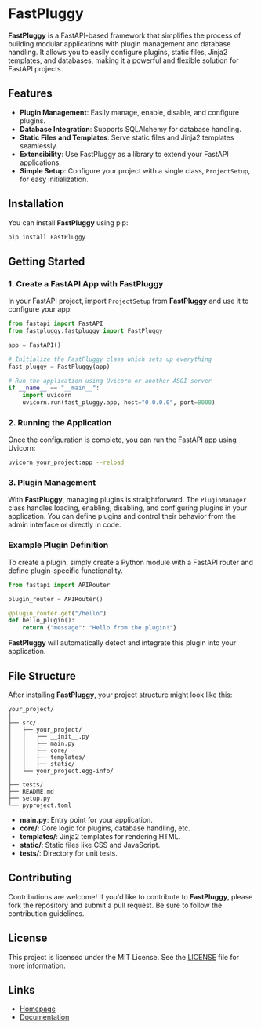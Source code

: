 
# FastPluggy

**FastPluggy** is a FastAPI-based framework that simplifies the process of building modular applications with plugin management and database handling. It allows you to easily configure plugins, static files, Jinja2 templates, and databases, making it a powerful and flexible solution for FastAPI projects.

## Features

- **Plugin Management**: Easily manage, enable, disable, and configure plugins.
- **Database Integration**: Supports SQLAlchemy for database handling.
- **Static Files and Templates**: Serve static files and Jinja2 templates seamlessly.
- **Extensibility**: Use FastPluggy as a library to extend your FastAPI applications.
- **Simple Setup**: Configure your project with a single class, `ProjectSetup`, for easy initialization.

## Installation

You can install **FastPluggy** using pip:

```bash
pip install FastPluggy
```

## Getting Started

### 1. Create a FastAPI App with FastPluggy

In your FastAPI project, import `ProjectSetup` from **FastPluggy** and use it to configure your app:

```python
from fastapi import FastAPI
from fastpluggy.fastpluggy import FastPluggy

app = FastAPI()

# Initialize the FastPluggy class which sets up everything
fast_pluggy = FastPluggy(app)

# Run the application using Uvicorn or another ASGI server
if __name__ == "__main__":
    import uvicorn
    uvicorn.run(fast_pluggy.app, host="0.0.0.0", port=8000)

```

### 2. Running the Application

Once the configuration is complete, you can run the FastAPI app using Uvicorn:

```bash
uvicorn your_project:app --reload
```

### 3. Plugin Management

With **FastPluggy**, managing plugins is straightforward. The `PluginManager` class handles loading, enabling, disabling, and configuring plugins in your application. You can define plugins and control their behavior from the admin interface or directly in code.

### Example Plugin Definition

To create a plugin, simply create a Python module with a FastAPI router and define plugin-specific functionality.

```python
from fastapi import APIRouter

plugin_router = APIRouter()

@plugin_router.get("/hello")
def hello_plugin():
    return {"message": "Hello from the plugin!"}
```

**FastPluggy** will automatically detect and integrate this plugin into your application.

## File Structure

After installing **FastPluggy**, your project structure might look like this:

```
your_project/
│
├── src/
│   ├── your_project/
│   │   ├── __init__.py
│   │   ├── main.py
│   │   ├── core/
│   │   ├── templates/
│   │   ├── static/
│   └── your_project.egg-info/
│
├── tests/
├── README.md
├── setup.py
└── pyproject.toml
```

- **main.py**: Entry point for your application.
- **core/**: Core logic for plugins, database handling, etc.
- **templates/**: Jinja2 templates for rendering HTML.
- **static/**: Static files like CSS and JavaScript.
- **tests/**: Directory for unit tests.

## Contributing

Contributions are welcome! If you'd like to contribute to **FastPluggy**, please fork the repository and submit a pull request. Be sure to follow the contribution guidelines.

## License

This project is licensed under the MIT License. See the [LICENSE](LICENSE) file for more information.

## Links

- [Homepage](https://fastpluggy.xyz)
- [Documentation](https://docs.fastpluggy.xyz)
